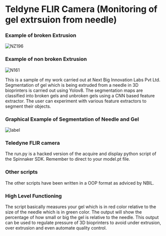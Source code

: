 # Teldyne FLIR Camera (Monitoring of gel extrsuion from needle)
### Example of broken Extrusion
![NZ196](https://github.com/Roy-Praveen/FLIR-camera-based-monitoring-of-Extrusion/assets/93182817/cf2b3e67-9b24-4a14-b421-458ca3d2aeb1)

### Example of non broken Extrusion
![N161](https://github.com/Roy-Praveen/FLIR-camera-based-monitoring-of-Extrusion/assets/93182817/c72d3cbb-d28b-47c2-8dc8-03c6fdc597fd)

This is a sample of my work carried out at Next Big Innovation Labs Pvt Ltd.
Segmentation of gel which is being extruded from a needle in 3D bioprinters is carried out using Yolov8.
The segmentation maps are classified into broken gels and unbroken gels using a CNN based feature extractor.
The user can experiment with various feature extractors to segment their objects.

### Graphical Example of Segmentation of Needle and Gel
![label](https://github.com/Roy-Praveen/FLIR-camera-based-monitoring-of-Extrusion/assets/93182817/010b3a21-9dcf-41e0-9341-d898bfb0a12d)

### Teledyne FLIR camera

The run.py is a hacked version of the acquire and display python script of the Spinnaker SDK.
Remember to direct to your model.pt file.

### Other scripts
The other scripts have been written in a OOP format as adviced by NBIL.

### High Level Functioning
The script basically measures your gel which is in red color relative to the size of the needle which is in green color.
The output will show the percentage of how small or big the gel is relative to the needle.
This output can be used to regulate pressure of 3D bioprinters to avoid under extrusion, over extrusion and even automate quality control.

